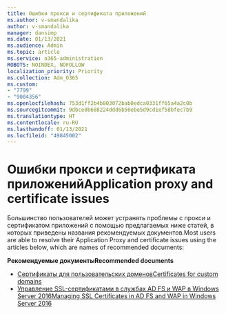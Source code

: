 ```yaml
---
title: Ошибки прокси и сертификата приложений
ms.author: v-smandalika
author: v-smandalika
manager: dansimp
ms.date: 01/13/2021
ms.audience: Admin
ms.topic: article
ms.service: o365-administration
ROBOTS: NOINDEX, NOFOLLOW
localization_priority: Priority
ms.collection: Adm_O365
ms.custom:
- "7799"
- "9004356"
ms.openlocfilehash: 753d1ff2b4b803072bab0edca0331ff65a4a2c0b
ms.sourcegitcommit: 9dbce0b688224ddd6b50ebe5d9cd1ef58bfec7b9
ms.translationtype: HT
ms.contentlocale: ru-RU
ms.lasthandoff: 01/13/2021
ms.locfileid: "49845002"
---
```

# <a name="application-proxy-and-certificate-issues"></a><span data-ttu-id="062fa-102">Ошибки прокси и сертификата приложений</span><span class="sxs-lookup"><span data-stu-id="062fa-102">Application proxy and certificate issues</span></span>

<span data-ttu-id="062fa-103">Большинство пользователей может устранять проблемы с прокси и сертификатом приложений с помощью предлагаемых ниже статей, в которых приведены названия рекомендуемых документов.</span><span class="sxs-lookup"><span data-stu-id="062fa-103">Most users are able to resolve their Application Proxy and certificate issues using the articles below, which are names of recommended documents:</span></span>

<span data-ttu-id="062fa-104">**Рекомендуемые документы**</span><span class="sxs-lookup"><span data-stu-id="062fa-104">**Recommended documents**</span></span>

- [<span data-ttu-id="062fa-105">Сертификаты для пользовательских доменов</span><span class="sxs-lookup"><span data-stu-id="062fa-105">Certificates for custom domains</span></span>](https://docs.microsoft.com/azure/active-directory/manage-apps/application-proxy-configure-custom-domain#certificates-for-custom-domains)
- [<span data-ttu-id="062fa-106">Управление SSL-сертификатами в службах AD FS и WAP в Windows Server 2016</span><span class="sxs-lookup"><span data-stu-id="062fa-106">Managing SSL Certificates in AD FS and WAP in Windows Server 2016</span></span>](https://docs.microsoft.com/windows-server/identity/ad-fs/operations/manage-ssl-certificates-ad-fs-wap)


